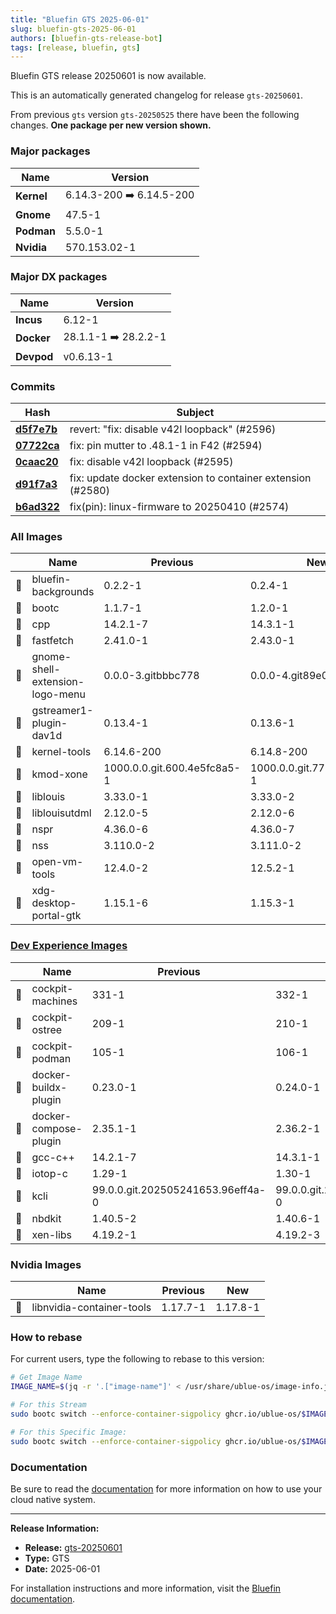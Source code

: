 ```yaml
---
title: "Bluefin GTS 2025-06-01"
slug: bluefin-gts-2025-06-01
authors: [bluefin-gts-release-bot]
tags: [release, bluefin, gts]
---
```


Bluefin GTS release 20250601 is now available.

This is an automatically generated changelog for release `gts-20250601`.

From previous `gts` version `gts-20250525` there have been the following changes. **One package per new version shown.**

### Major packages

| Name       | Version                  |
| ---------- | ------------------------ |
| **Kernel** | 6.14.3-200 ➡️ 6.14.5-200 |
| **Gnome**  | 47.5-1                   |
| **Podman** | 5.5.0-1                  |
| **Nvidia** | 570.153.02-1             |

### Major DX packages

| Name       | Version              |
| ---------- | -------------------- |
| **Incus**  | 6.12-1               |
| **Docker** | 28.1.1-1 ➡️ 28.2.2-1 |
| **Devpod** | v0.6.13-1            |

### Commits

| Hash                                                                                               | Subject                                                     |
| -------------------------------------------------------------------------------------------------- | ----------------------------------------------------------- |
| **[d5f7e7b](https://github.com/ublue-os/bluefin/commit/d5f7e7b1fd36ecf0045c4e3be2b0464305ad31ca)** | revert: "fix: disable v42l loopback" (#2596)                |
| **[07722ca](https://github.com/ublue-os/bluefin/commit/07722ca646d29df42a19ac9177423834585ca8d2)** | fix: pin mutter to .48.1-1 in F42 (#2594)                   |
| **[0caac20](https://github.com/ublue-os/bluefin/commit/0caac20f59ccc8994b79cf51915585f8c5a842e4)** | fix: disable v42l loopback (#2595)                          |
| **[d91f7a3](https://github.com/ublue-os/bluefin/commit/d91f7a318e965afa1362a907b0a351dfe6f4ba14)** | fix: update docker extension to container extension (#2580) |
| **[b6ad322](https://github.com/ublue-os/bluefin/commit/b6ad322f207f642fa7c61b10fe48a3543c924630)** | fix(pin): linux-firmware to 20250410 (#2574)                |

### All Images

|     | Name                            | Previous                    | New                         |
| --- | ------------------------------- | --------------------------- | --------------------------- |
| 🔄  | bluefin-backgrounds             | 0.2.2-1                     | 0.2.4-1                     |
| 🔄  | bootc                           | 1.1.7-1                     | 1.2.0-1                     |
| 🔄  | cpp                             | 14.2.1-7                    | 14.3.1-1                    |
| 🔄  | fastfetch                       | 2.41.0-1                    | 2.43.0-1                    |
| 🔄  | gnome-shell-extension-logo-menu | 0.0.0-3.gitbbbc778          | 0.0.0-4.git89e0e4d          |
| 🔄  | gstreamer1-plugin-dav1d         | 0.13.4-1                    | 0.13.6-1                    |
| 🔄  | kernel-tools                    | 6.14.6-200                  | 6.14.8-200                  |
| 🔄  | kmod-xone                       | 1000.0.0.git.600.4e5fc8a5-1 | 1000.0.0.git.772.bbee3f9f-1 |
| 🔄  | liblouis                        | 3.33.0-1                    | 3.33.0-2                    |
| 🔄  | liblouisutdml                   | 2.12.0-5                    | 2.12.0-6                    |
| 🔄  | nspr                            | 4.36.0-6                    | 4.36.0-7                    |
| 🔄  | nss                             | 3.110.0-2                   | 3.111.0-2                   |
| 🔄  | open-vm-tools                   | 12.4.0-2                    | 12.5.2-1                    |
| 🔄  | xdg-desktop-portal-gtk          | 1.15.1-6                    | 1.15.3-1                    |

### [Dev Experience Images](https://docs.projectbluefin.io/bluefin-dx)

|     | Name                  | Previous                          | New                               |
| --- | --------------------- | --------------------------------- | --------------------------------- |
| 🔄  | cockpit-machines      | 331-1                             | 332-1                             |
| 🔄  | cockpit-ostree        | 209-1                             | 210-1                             |
| 🔄  | cockpit-podman        | 105-1                             | 106-1                             |
| 🔄  | docker-buildx-plugin  | 0.23.0-1                          | 0.24.0-1                          |
| 🔄  | docker-compose-plugin | 2.35.1-1                          | 2.36.2-1                          |
| 🔄  | gcc-c++               | 14.2.1-7                          | 14.3.1-1                          |
| 🔄  | iotop-c               | 1.29-1                            | 1.30-1                            |
| 🔄  | kcli                  | 99.0.0.git.202505241653.96eff4a-0 | 99.0.0.git.202505291509.579bd5c-0 |
| 🔄  | nbdkit                | 1.40.5-2                          | 1.40.6-1                          |
| 🔄  | xen-libs              | 4.19.2-1                          | 4.19.2-3                          |

### Nvidia Images

|     | Name                      | Previous | New      |
| --- | ------------------------- | -------- | -------- |
| 🔄  | libnvidia-container-tools | 1.17.7-1 | 1.17.8-1 |

### How to rebase

For current users, type the following to rebase to this version:

```bash
# Get Image Name
IMAGE_NAME=$(jq -r '.["image-name"]' < /usr/share/ublue-os/image-info.json)

# For this Stream
sudo bootc switch --enforce-container-sigpolicy ghcr.io/ublue-os/$IMAGE_NAME:gts

# For this Specific Image:
sudo bootc switch --enforce-container-sigpolicy ghcr.io/ublue-os/$IMAGE_NAME:gts-20250601
```

### Documentation

Be sure to read the [documentation](https://docs.projectbluefin.io/) for more information
on how to use your cloud native system.

---

**Release Information:**

- **Release:** [gts-20250601](https://github.com/ublue-os/bluefin/releases/tag/gts-20250601)
- **Type:** GTS
- **Date:** 2025-06-01

For installation instructions and more information, visit the [Bluefin documentation](https://docs.projectbluefin.io/).
